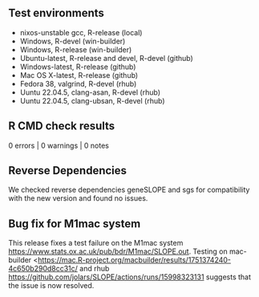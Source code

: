 ## Test environments

- nixos-unstable gcc, R-release (local)
- Windows, R-devel (win-builder)
- Windows, R-release (win-builder)
- Ubuntu-latest, R-release and devel, R-devel (github)
- Windows-latest, R-release (github)
- Mac OS X-latest, R-release (github)
- Fedora 38, valgrind, R-devel (rhub)
- Uuntu 22.04.5, clang-asan, R-devel (rhub)
- Uuntu 22.04.5, clang-ubsan, R-devel (rhub)

## R CMD check results

0 errors | 0 warnings | 0 notes

## Reverse Dependencies

We checked reverse dependencies geneSLOPE and sgs for compatibility with the new
version and found no issues.

## Bug fix for M1mac system

This release fixes a test failure on the M1mac system
<https://www.stats.ox.ac.uk/pub/bdr/M1mac/SLOPE.out>. Testing on mac-builder
<<https://mac.R-project.org/macbuilder/results/1751374240-4c650b290d8cc31c/> and
rhub <https://github.com/jolars/SLOPE/actions/runs/15998323131> suggests that
the issue is now resolved.
